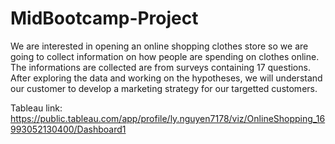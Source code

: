 # MidBootcamp-Project

We are interested in opening an online shopping clothes store so we are going to collect information on how people are spending on clothes online. The informations are collected are from surveys containing 17 questions. After exploring the data and working on the hypotheses, we will understand our customer to develop a marketing strategy for our targetted customers.

Tableau link: https://public.tableau.com/app/profile/ly.nguyen7178/viz/OnlineShopping_16993052130400/Dashboard1
